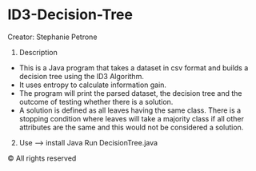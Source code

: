 # ID3-Decision-Tree 

Creator: Stephanie Petrone

1. Description
- This is a Java program that takes a dataset in csv format and builds a decision tree using the ID3 Algorithm.
- It uses entropy to calculate information gain. 
- The program will print the parsed dataset, the decision tree and the outcome of testing whether there is a solution.
- A solution is defined as all leaves having the same class. There is a stopping condition where leaves will take a majority class if all other attributes are the same and this would not be considered a solution.

2. Use
--> install Java
Run DecisionTree.java



© All rights reserved
